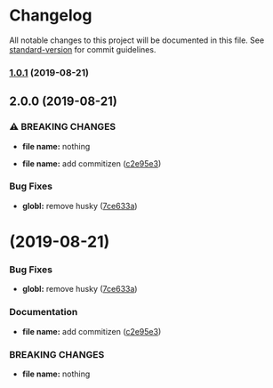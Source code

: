 # Changelog

All notable changes to this project will be documented in this file. See [standard-version](https://github.com/conventional-changelog/standard-version) for commit guidelines.

### [1.0.1](https://github.com/SongFuZhen/TapNow/compare/v2.0.0...v1.0.1) (2019-08-21)

## 2.0.0 (2019-08-21)


### ⚠ BREAKING CHANGES

* **file name:** nothing

* **file name:** add commitizen ([c2e95e3](https://github.com/SongFuZhen/TapNow/commit/c2e95e3))


### Bug Fixes

* **globl:** remove husky ([7ce633a](https://github.com/SongFuZhen/TapNow/commit/7ce633a))

#  (2019-08-21)


### Bug Fixes

* **globl:** remove husky ([7ce633a](https://github.com/SongFuZhen/TapNow/commit/7ce633a))


### Documentation

* **file name:** add commitizen ([c2e95e3](https://github.com/SongFuZhen/TapNow/commit/c2e95e3))


### BREAKING CHANGES

* **file name:** nothing
